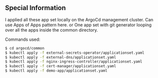 ## Special Information

I applied all these app set locally on the ArgoCd management cluster. Can use Apps of Apps pattern here.
or
One app set with git generator looping over all the apps inside the common directory.

Commands used:

```bash
$ cd argocd/common
$ kubectl apply -f external-secrets-operator/applicationset.yaml
$ kubectl apply -f external-dns/applicationset.yaml
$ kubectl apply -f nginx-ingress-controller/applicationset.yaml
$ kubectl apply -f cert-manager/applicationset.yaml
$ kubectl apply -f demo-app/applicationset.yaml
```